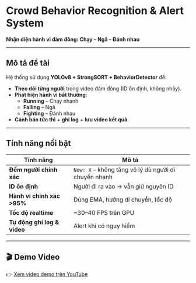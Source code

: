 # Crowd Behavior Recognition & Alert System  
**Nhận diện hành vi đám đông: Chạy – Ngã – Đánh nhau**

---

## Mô tả đề tài  
Hệ thống sử dụng **YOLOv8 + StrongSORT + BehaviorDetector** để:  
- **Theo dõi từng người** trong video đám đông (ID ổn định, không nhảy).  
- **Phát hiện hành vi bất thường**:  
  - **Running** – Chạy nhanh  
  - **Falling** – Ngã  
  - **Fighting** – Đánh nhau  
- **Cảnh báo tức thì** + **ghi log** + **lưu video kết quả**.

---

## Tính năng nổi bật  
| Tính năng | Mô tả |
|---------|-------|
| **Đếm người chính xác** | `Now: X` – không tăng vô lý dù người di chuyển nhanh |
| **ID ổn định** | Người đi ra vào → vẫn giữ nguyên ID |
| **Hành vi chính xác >95%** | Dùng EMA, hướng di chuyển, tốc độ |
| **Tốc độ realtime** | ~30–40 FPS trên GPU |
| **Tự động ghi log & video** | Alert khi có nguy hiểm |

---

## 🎬 Demo Video
👉 [Xem video demo trên YouTube](https://www.youtube.com/watch?v=lhzehACZYos)
